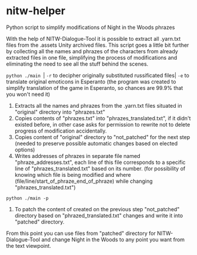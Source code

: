 # nitw-helper
Python script to simplify modifications of Night in the Woods phrazes

With the help of NITW-Dialogue-Tool it is possible to extract all .yarn.txt files from the .assets Unity archived files. This script goes a little bit further by collecting all the names and phrazes of the characters from already extracted files in one file, simplifying the process of modifications and eliminating the need to see all the stuff behind the scenes.

`python ./main `| `-r` to decipher originally substituted russificated files| `-e` to translate original emoticons in Esperanto (the program was created to simplify translation of the game in Esperanto, so chances are 99.9% that you won't need it)
1) Extracts all the names and phrazes from the .yarn.txt files situated in "original" directory into "phrazes.txt"
2) Copies contents of "phrazes.txt" into "phrazes_translated.txt", if it didn't existed before, in other case asks for permission to rewrite not to delete progress of modification accidentally.
3) Copies content of "original" directory to "not_patched" for the next step (needed to preserve possible automatic changes based on elected options)
4) Writes addresses of phrazes in separate file named "phraze_addresses.txt", each line of this file corresponds to a specific line of "phrazes_translated.txt" based on its number. (for possibility of knowing which file is being modified and where (file/line/start_of_phraze_end_of_phraze) while changing "phrazes_translated.txt")

`python ./main -p`
1) To patch the content of created on the previous step "not_patched" directory based on "phrazed_translated.txt" changes and write it into "patched" directory.

From this point you can use files from "patched" directory for NITW-Dialogue-Tool and change Night in the Woods to any point you want from the text viewpoint.
